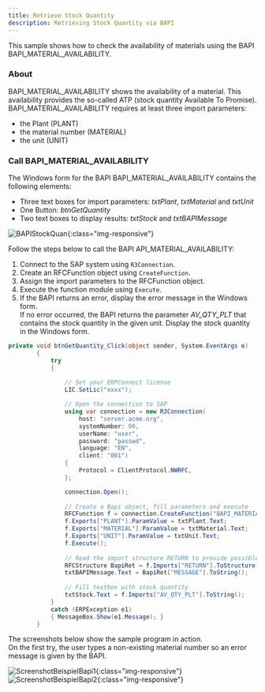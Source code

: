 ```yaml
---
title: Retrieve Stock Quantity
description: Retrieving Stock Quantity via BAPI
---
```


This sample shows how to check the availability of materials using the BAPI BAPI_MATERIAL_AVAILABILITY.

### About

BAPI_MATERIAL_AVAILABILITY shows the availability of a material. 
This availability provides the so-called ATP (stock quantity Available To Promise). 
BAPI_MATERIAL_AVAILABILITY requires at least three import parameters: 

- the Plant (PLANT)
- the material number (MATERIAL) 
- the unit (UNIT) 

### Call BAPI_MATERIAL_AVAILABILITY

The Windows form for the BAPI BAPI_MATERIAL_AVAILABILITY contains the following elements:

- Three text boxes for import parameters: *txtPlant*, *txtMaterial* and *txtUnit* 
- One Button: *btnGetQuantity* 
- Two text boxes to display results: *txtStock* and *txtBAPIMessage*

![BAPIStockQuan]( site:assets/images/erpconnect/samples/BAPIStockQuant.jpg){:class="img-responsive"}

Follow the steps below to call the BAPI API_MATERIAL_AVAILABILITY:

1. Connect to the SAP system using `R3Connection`.
2. Create an RFCFunction object using `CreateFunction`.
3. Assign the import parameters to the RFCFunction object.
4. Execute the function module using `Execute`.
5. If the BAPI returns an error, display the error message in the Windows form. <br>
If no error occurred, the BAPI returns the parameter *AV_QTY_PLT* that contains the stock quantity in the given unit. 
Display the stock quantity in the Windows form.

```csharp linenums="1" title="BAPI_MATERIAL_AVAILABILITY"
private void btnGetQuantity_Click(object sender, System.EventArgs e)
        {
            try
            {
        
                // Set your ERPConnect license
                LIC.SetLic("xxxx");

                // Open the connection to SAP
                using var connection = new R3Connection(
                    host: "server.acme.org",
                    systemNumber: 00,
                    userName: "user",
                    password: "passwd",
                    language: "EN",
                    client: "001")
                {
                    Protocol = ClientProtocol.NWRFC,
                };

                connection.Open();
                
                // Create a Bapi object, fill parameters and execute
                RFCFunction f = connection.CreateFunction("BAPI_MATERIAL_AVAILABILITY");
                f.Exports["PLANT"].ParamValue = txtPlant.Text;
                f.Exports["MATERIAL"].ParamValue = txtMaterial.Text;
                f.Exports["UNIT"].ParamValue = txtUnit.Text;
                f.Execute();
  
                // Read the import structure RETURN to provide possible Messages
                RFCStructure BapiRet = f.Imports["RETURN"].ToStructure();
                txtBAPIMessage.Text = BapiRet["MESSAGE"].ToString();
  
                // Fill textbox with stock quantity
                txtStock.Text = f.Imports["AV_QTY_PLT"].ToString();
            }
            catch (ERPException e1)
            { MessageBox.Show(e1.Message); }
        }
```

The screenshots below show the sample program in action. <br>
On the first try, the user types a non-existing material number so an error message is given by the BAPI. 

![ScreenshotBeispielBapi1]( site:assets/images/erpconnect/samples/ScreenshotBeispielBapi01.jpg){:class="img-responsive"}
![ScreenshotBeispielBapi2]( site:assets/images/erpconnect/samples/ScreenshotBeispielBapi02.jpg){:class="img-responsive"}
